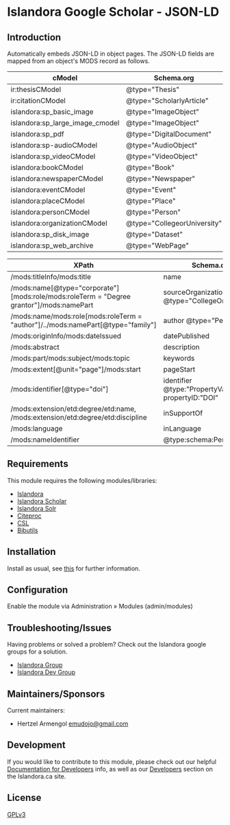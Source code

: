 # Islandora Google Scholar - JSON-LD

## Introduction

Automatically embeds JSON-LD in object pages. The JSON-LD fields are mapped from an object's MODS record as follows.

cModel|	Schema.org|
|--------- |-------------| 
|ir:thesisCModel	| @type="Thesis"|
ir:citationCModel |	@type="ScholarlyArticle"
islandora:sp_basic_image |	@type="ImageObject"
islandora:sp_large_image_cmodel | @type="ImageObject"
islandora:sp_pdf |	@type="DigitalDocument"
islandora:sp-audioCModel |	@type="AudioObject"
islandora:sp_videoCModel |	@type="VideoObject"
islandora:bookCModel |	@type="Book"
islandora:newspaperCModel |	@type="Newspaper"
islandora:eventCModel |	@type="Event"
islandora:placeCModel |	@type="Place"
islandora:personCModel |	@type="Person"
islandora:organizationCModel |	@type="CollegeorUniversity"
islandora:sp_disk_image |	@type="Dataset"
islandora:sp_web_archive | @type="WebPage"

XPath|Schema.org|
|--------- |-------------| 
/mods:titleInfo/mods:title|	name
/mods:name[@type="corporate"][mods:role/mods:roleTerm = "Degree grantor"]/mods:namePart	| sourceOrganization @type="CollegeOrUniversity"
/mods:name/mods:role[mods:roleTerm = "author"]/../mods:namePart[@type="family"]	|	author @type="Person"
/mods:originInfo/mods:dateIssued	| datePublished
/mods:abstract	| description
/mods:part/mods:subject/mods:topic	|	keywords
/mods:extent[@unit="page"]/mods:start	| pageStart
/mods:identifier[@type="doi"]	|	identifier @type:"PropertyValue" propertyID:"DOI"
/mods:extension/etd:degree/etd:name, /mods:extension/etd:degree/etd:discipline	| inSupportOf
/mods:language	| inLanguage
/mods:nameIdentifier	|	@type:schema:Person @id

## Requirements

This module requires the following modules/libraries:

* [Islandora](https://github.com/islandora/islandora)
* [Islandora Scholar](https://github.com/islandora/islandora_scholar)
* [Islandora Solr](https://github.com/Islandora/islandora_solr_search)
* [Citeproc](https://github.com/Islandora/islandora_scholar/tree/7.x/modules/citeproc)
* [CSL](https://github.com/Islandora/islandora_scholar/tree/7.x/modules/csl)
* [Bibutils](https://github.com/Islandora/islandora_scholar/tree/7.x/modules/bibutils)

## Installation

Install as usual, see [this](https://drupal.org/documentation/install/modules-themes/modules-7) for further information.

## Configuration

Enable the module via Administration » Modules (admin/modules)

## Troubleshooting/Issues

Having problems or solved a problem? Check out the Islandora google groups for a solution.

* [Islandora Group](https://groups.google.com/forum/?hl=en&fromgroups#!forum/islandora)
* [Islandora Dev Group](https://groups.google.com/forum/?hl=en&fromgroups#!forum/islandora-dev)

## Maintainers/Sponsors

Current maintainers:

* Hertzel Armengol <emudojo@gmail.com>

## Development

If you would like to contribute to this module, please check out our helpful [Documentation for Developers](https://github.com/Islandora/islandora/wiki#wiki-documentation-for-developers) info, as well as our [Developers](http://islandora.ca/developers) section on the Islandora.ca site.

## License

[GPLv3](http://www.gnu.org/licenses/gpl-3.0.txt)
